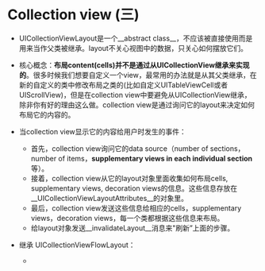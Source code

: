 # Collection view (三)

- UICollectionViewLayout是一个__abstract class__，不应该被直接使用而是用来当作父类被继承。layout不关心视图中的数据，只关心如何摆放它们。
  
- 核心概念：__布局content(cells)并不是通过从UICollectionView继承来实现的__。很多时候我们想要自定义一个view，最常用的办法就是从其父类继承，在新的自定义的类中修改布局之类的(比如自定义UITableViewCell或者UIScrollView)，但是在collection view中要避免从UICollectionView继承，除非你有好的理由这么做。collection view是通过询问它的layout来决定如何布局它的内容的。
  
- 当collection view显示它的内容给用户时发生的事件：
  
  - 首先，collection view询问它的data source（number of sections，number of items，__supplementary views in each individual section__ 等）。
  - 接着，collection view从它的layout对象里面收集如何布局cells, supplementary views, decoration views的信息。这些信息存放在__UICollectionViewLayoutAttributes__的对象里。
  - 最后，collection view发送这些信息给相应的cells，supplementary views，decoration views，每一个类都根据这些信息来布局。
  - 给layout对象发送__invalidateLayout__消息来"刷新”上面的步骤。
  
- 继承 UICollectionViewFlowLayout：
  
  - ​
  
  ​
  
  ​